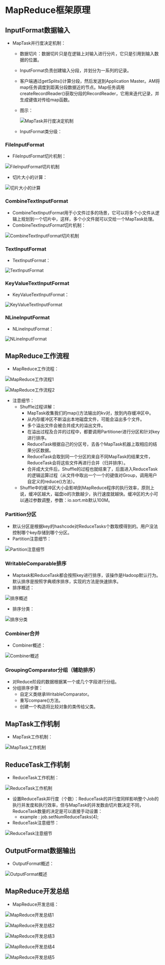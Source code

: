 # MapReduce框架原理

## InputFormat数据输入

  - MapTask并行度决定机制：
    - 数据切片：数据切片只是在逻辑上对输入进行分片，它只是引用到输入数据的位置。
    - InputFormat负责创建输入分段，并划分为一系列的记录。
    - 客户端通过getSplits()计算分段，然后发送到Application Master。AM将map任务调度到距离分段数据近的节点。Map任务调用createRecordReader()获取分段的RecordReader，它用来迭代记录，并生成键值对传给map函数。
    - 图示：
    
      ![MapTask并行度决定机制](./图片/MapTask并行度决定机制.PNG)
    
    - InputFormat类分级：
      
     
    
### FileInputFormat

  - FileInputFormat切片机制：
  
  ![FileInputFormat切片机制](./图片/FileInputFormat切片机制.PNG)
  
  - 切片大小的计算：
  
  ![切片大小的计算](./图片/切片大小的计算.PNG)
  
### CombineTextInputFormat

  - CombineTextInputFormat用于小文件过多的场景，它可以将多个小文件从逻辑上规划到一个切片中，这样，多个小文件就可以交给一个MapTask处理。
  - CombineTextInputFormat切片机制：
  
  ![CombineTextInputFormat切片机制](./图片/CombineTextInputFormat切片机制.PNG)
  
### TextInputFormat

  - TextInputFormat：
  
  ![TextInputFormat](./图片/TextInputFormat.PNG)
  
### KeyValueTextInputFormat

  - KeyValueTextInputFormat：
  
  ![KeyValueTextInputFormat](./图片/KeyValueTextInputFormat.PNG)
  
### NLineInputFormat

  - NLineInputFormat：
  
  ![NLineInputFormat](./图片/NLineInputFormat.PNG)
  
## MapReduce工作流程

  - MapReduce工作流程：
  
  ![MapReduce工作流程1](./图片/MapReduce工作流程1.PNG)
  
  ![MapReduce工作流程2](./图片/MapReduce工作流程2.PNG)
  
  - 注意细节：
    - Shuffle过程详解：
      - MapTask收集我们的map()方法输出的kv对，放到内存缓冲区中。
      - 从内存缓冲区不断溢出本地磁盘文件，可能会溢出多个文件。
      - 多个溢出文件会被合并成大的溢出文件。
      - 在溢出过程及合并的过程中，都要调用Partitioner进行分区和针对key进行排序。
      - ReduceTask根据自己的分区号，去各个MapTask机器上取相应的结果分区数据。
      - ReduceTask会取到同一个分区的来自不同MapTask的结果文件，ReduceTask会将这些文件再进行合并（归并排序）。
      - 合并成大文件后，Shuffle的过程也就结束了，后面进入ReduceTask的逻辑运算过程（从文件中取出一个一个的键值对Group，调用用户自定义的reduce()方法）。
    - Shuffle中的缓冲区大小会影响到MapReduce程序的执行效率，原则上说，缓冲区越大，磁盘io的次数越少，执行速度就越快。缓冲区的大小可以通过参数调整，参数：io.sort.mb默认100M。
    
### Partition分区

  - 默认分区是根据key的hashcode对ReduceTasks个数取模得到的。用户没法控制哪个key存储到哪个分区。
  - Partition注意细节：
  
  ![Partition注意细节](./图片/Partition注意细节.PNG)
  
### WritableComparable排序

  - Maptask和ReduceTask都会按照key进行排序，该操作是Hadoop默认行为。默认排序是按照字典顺序排序，实现的方法是快速排序。
  - 排序概述：
  
  ![排序概述](./图片/排序概述.PNG)
  
  - 排序分类：
  
  ![排序分类](./图片/排序分类.PNG)
  
### Combiner合并

  - Combiner概述：
  
  ![Combiner概述](./图片/Combiner概述.PNG)
  
### GroupingComparator分组（辅助排序）

  - 对Reduce阶段的数据根据某一个或几个字段进行分组。
  - 分组排序步骤：
    - 自定义类继承WritableComparator。
    - 重写compare()方法。
    - 创建一个构造将比较对象的类传给父类。
    
## MapTask工作机制

  - MapTask工作机制：
  
  ![MapTask工作机制](./图片/MapTask工作机制.PNG)
  
## ReduceTask工作机制

  - ReduceTask工作机制：
  
  ![ReduceTask工作机制](./图片/ReduceTask工作机制.PNG)
  
  - 设置ReduceTask并行度（个数）：ReduceTask的并行度同样影响整个Job的执行并发度和执行效率，但与MapTask的并发数由切片数决定不同，ReduceTask数量的决定是可以直接手动设置：
    - example : job.setNumReduceTasks(4);
  - ReduceTask注意细节：
  
  ![ReduceTask注意细节](./图片/ReduceTask注意细节.PNG)
  
## OutputFormat数据输出

  - OutputFormat概述：
  
  ![OutputFormat概述](./图片/OutputFormat概述.PNG)
  
## MapReduce开发总结

  - MapReduce开发总结：
  
  ![MapReduce开发总结1](./图片/MapReduce开发总结1.PNG)
  
  ![MapReduce开发总结2](./图片/MapReduce开发总结2.PNG)
  
  ![MapReduce开发总结3](./图片/MapReduce开发总结3.PNG)
  
  ![MapReduce开发总结4](./图片/MapReduce开发总结4.PNG)
  
  ![MapReduce开发总结5](./图片/MapReduce开发总结5.PNG)
  
  
  
  
  
  
  
  
  
  
  
  
  
  
  
  
